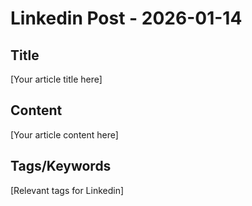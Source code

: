 # Linkedin Post - 2026-01-14

## Title
[Your article title here]

## Content
[Your article content here]

## Tags/Keywords
[Relevant tags for Linkedin]
